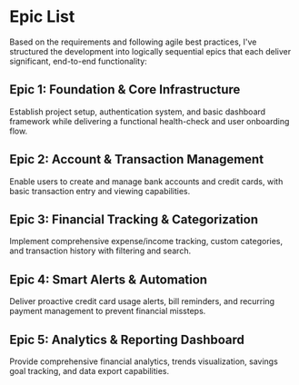 # Epic List

Based on the requirements and following agile best practices, I've structured the development into logically sequential epics that each deliver significant, end-to-end functionality:

## Epic 1: Foundation & Core Infrastructure
Establish project setup, authentication system, and basic dashboard framework while delivering a functional health-check and user onboarding flow.

## Epic 2: Account & Transaction Management
Enable users to create and manage bank accounts and credit cards, with basic transaction entry and viewing capabilities.

## Epic 3: Financial Tracking & Categorization
Implement comprehensive expense/income tracking, custom categories, and transaction history with filtering and search.

## Epic 4: Smart Alerts & Automation
Deliver proactive credit card usage alerts, bill reminders, and recurring payment management to prevent financial missteps.

## Epic 5: Analytics & Reporting Dashboard
Provide comprehensive financial analytics, trends visualization, savings goal tracking, and data export capabilities.

